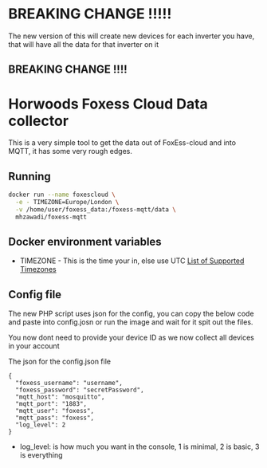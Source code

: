 # BREAKING CHANGE !!!!!

The new version of this will create new devices for each inverter you have,
that will have all the data for that inverter on it

## BREAKING CHANGE !!!!

# Horwoods Foxess Cloud Data collector

This is a very simple tool to get the data out of FoxEss-cloud and into MQTT, it has some very rough edges.

## Running

```bash
docker run --name foxescloud \
  -e - TIMEZONE=Europe/London \
  -v /home/user/foxess_data:/foxess-mqtt/data \
  mhzawadi/foxess-mqtt
```

## Docker environment variables

- TIMEZONE - This is the time your in, else use UTC [List of Supported Timezones](https://www.php.net/manual/en/timezones.php)

## Config file

The new PHP script uses json for the config,
you can copy the below code and paste into config.josn or run the image and wait for it spit out the files.

You now dont need to provide your device ID as we now collect all devices in your account

The json for the config.json file
```
{
  "foxess_username": "username",
  "foxess_password": "secretPassword",
  "mqtt_host": "mosquitto",
  "mqtt_port": "1883",
  "mqtt_user": "foxess",
  "mqtt_pass": "foxess",
  "log_level": 2
}
```

- log_level: is how much you want in the console, 1 is minimal, 2 is basic, 3 is everything

